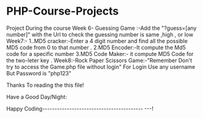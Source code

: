 # PHP-Course-Projects
Project During the course
Week 6- Guessing Game :-Add the "?guess=[any number]" with the Url to check the guessing number is same ,high , or low
Week7:- 1..MD5 cracker:-Enter a 4 digit number and find all the possible MD5 code from 0 to that number .
2.MD5 Encoder:-It compute the Md5 code for a specific number
3.MD5 Code Maker:-  it compute MD5 Code for the two-leter key .
Week8:-Rock Paper Scissors Game:-"Remember Don't try to access the Game.php file without login"
For Login Use any username 
But Password is "php123"


Thanks To reading the this file!

Have a Good Day/Night:

Happy Coding-----------------------------------------
---!





